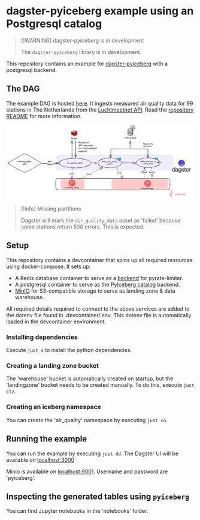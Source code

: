 # dagster-pyiceberg example using an Postgresql catalog

> [!WARNING] dagster-pyiceberg is in development
>
> The `dagster-pyiceberg` library is in development.

This repository contains an example for [dagster-pyiceberg](https://jasperhg90.github.io/dagster-pyiceberg/) with a postgresql backend.

## The DAG

The example DAG is hosted [here](). It ingests measured air quality data for 99 stations in The Netherlands from the [Luchtmeetnet API](https://api-docs.luchtmeetnet.nl/). Read the [repository README]() for more information.

![](./docs/assets.png)

> [!info] Missing partitions
>
> Dagster will mark the `air_quality_data` asset as 'failed' because some stations return 500 errors. This is expected.

## Setup

This repository contains a devcontainer that spins up all required resources using docker-compose. It sets up:

- A Redis database container to serve as a [backend](https://pyratelimiter.readthedocs.io/en/latest/modules/pyrate_limiter.buckets.redis_bucket.html) for pyrate-limiter.
- A postgresql container to serve as the [PyIceberg catalog](https://py.iceberg.apache.org/reference/pyiceberg/catalog/sql/) backend.
- [MinIO](https://min.io/) for S3-compatible storage to serve as landing zone & data warehouse.

All required details required to connect to the above services are added to the dotenv file found in .devcontainer/.env. This dotenv file is automatically loaded in the devcontainer environment.

### Installing dependencies

Execute `just s` to install the python dependencies.

### Creating a landing zone bucket

The 'warehouse' bucket is automatically created on startup, but the 'landingzone' bucket needs to be created manually. To do this, execute `just clz`.

### Creating an iceberg namespace

You can create the 'air_quality' namespace by executing `just cn`.

## Running the example

You can run the example by executing `just dd`. The Dagster UI will be available on [localhost:3000](http://localhost:3000)

Minio is available on [localhost:9001](http://localhost:9001). Username and password are 'pyiceberg'.

## Inspecting the generated tables using `pyiceberg`

You can find Jupyter notebooks in the 'notebooks' folder.
